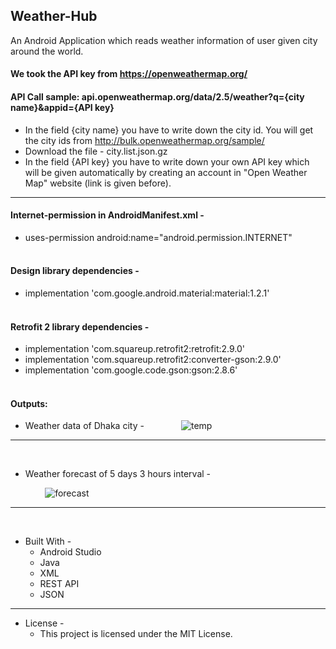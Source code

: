 ## Weather-Hub
An Android Application which reads weather information of user given city around the world.
#### We took the API key from https://openweathermap.org/
#### API Call sample: api.openweathermap.org/data/2.5/weather?q={city name}&appid={API key}
* In the field {city name} you have to write down the city id. You will get the city ids from http://bulk.openweathermap.org/sample/
* Download the file - city.list.json.gz
* In the field {API key} you have to write down your own API key which will be given automatically by creating an account in "Open Weather Map" website (link is given before).
- - - -
#### Internet-permission in AndroidManifest.xml -
* uses-permission android:name="android.permission.INTERNET"<br><br>
#### Design library dependencies -
* implementation 'com.google.android.material:material:1.2.1'<br><br>
#### Retrofit 2 library dependencies -
* implementation 'com.squareup.retrofit2:retrofit:2.9.0'
* implementation 'com.squareup.retrofit2:converter-gson:2.9.0'
* implementation 'com.google.code.gson:gson:2.8.6'<br><br>

#### Outputs:

* Weather data of Dhaka city - 
&nbsp;&nbsp;&nbsp;&nbsp;&nbsp;&nbsp;&nbsp;&nbsp;&nbsp;&nbsp;&nbsp;&nbsp;&nbsp;    ![temp](https://user-images.githubusercontent.com/37416018/148210316-d0e0be4e-70b9-4058-9cf1-968cc13879ce.jpg)
- - - -
<br>

* Weather forecast of 5 days 3 hours interval - 

&nbsp;&nbsp;&nbsp;&nbsp;&nbsp;&nbsp;&nbsp;&nbsp;&nbsp;&nbsp;&nbsp;&nbsp;&nbsp;    ![forecast](https://user-images.githubusercontent.com/37416018/148210323-3875f11e-73c8-48da-8dc7-1dada13d168f.jpg)
- - - -
<br>

* Built With - 
    * Android Studio
    * Java
    * XML
    * REST API
    * JSON
- - - -

* License -
    * This project is licensed under the MIT License.
